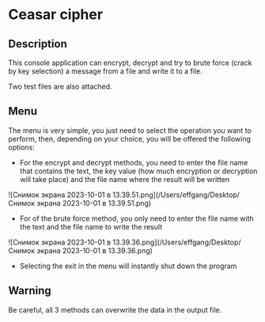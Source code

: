 # Ceasar cipher

## Description

This console application can encrypt, decrypt and try to brute force (crack by key selection) a message from a file and write it to a file.

Two test files are also attached.

## Menu

The menu is very simple, you just need to select the operation you want to perform, then, depending on your choice, you will be offered the following options:

- For the encrypt and decrypt methods, you need to enter the file name that contains the text, the key value (how much encryption or decryption will take place) and the file name where the result will be written

![Снимок экрана 2023-10-01 в 13.39.51.png](/Users/effgang/Desktop/Снимок экрана 2023-10-01 в 13.39.51.png)
- For of the brute force method, you only need to enter the file name with the text and the file name to write the result

![Снимок экрана 2023-10-01 в 13.39.36.png](/Users/effgang/Desktop/Снимок экрана 2023-10-01 в 13.39.36.png)

- Selecting the exit in the menu will instantly shut down the program

## Warning


Be careful, all 3 methods can overwrite the data in the output file.